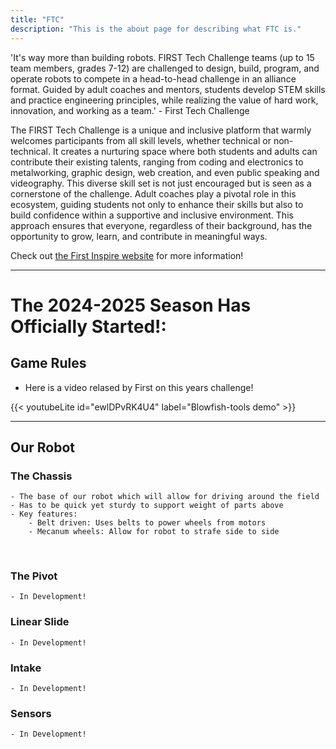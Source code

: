```yaml
---
title: "FTC"
description: "This is the about page for describing what FTC is."
---
```


'It's way more than building robots. FIRST Tech Challenge teams (up to 15 team members, grades 7-12) are challenged to design, build, program, and operate robots to compete in a head-to-head challenge in an alliance format. Guided by adult coaches and mentors, students develop STEM skills and practice engineering principles, while realizing the value of hard work, innovation, and working as a team.' - First Tech Challenge

The FIRST Tech Challenge is a unique and inclusive platform that warmly welcomes participants from all skill levels, whether technical or non-technical. It creates a nurturing space where both students and adults can contribute their existing talents, ranging from coding and electronics to metalworking, graphic design, web creation, and even public speaking and videography. This diverse skill set is not just encouraged but is seen as a cornerstone of the challenge. Adult coaches play a pivotal role in this ecosystem, guiding students not only to enhance their skills but also to build confidence within a supportive and inclusive environment. This approach ensures that everyone, regardless of their background, has the opportunity to grow, learn, and contribute in meaningful ways.

Check out [the First Inspire website](https://www.firstinspires.org/robotics/ftc) for more information!

---

# The 2024-2025 Season Has Officially Started!:

## Game Rules

- Here is a video relased by First on this years challenge!

{{< youtubeLite id="ewlDPvRK4U4" label="Blowfish-tools demo" >}}

---

## Our Robot

### The Chassis
    - The base of our robot which will allow for driving around the field
    - Has to be quick yet sturdy to support weight of parts above
    - Key features:
        - Belt driven: Uses belts to power wheels from motors
        - Mecanum wheels: Allow for robot to strafe side to side

<model-viewer src="123.glb" 
              alt="Test Model"
              auto-rotate camera-controls
              camera-orbit="0deg 75deg 2m"
              camera-target="0m 0m 0m"
              field-of-view="20deg"
              style="width: 1000px; height: 1000px;">         
</model-viewer>

### The Pivot
    - In Development!

### Linear Slide
    - In Development!

### Intake
    - In Development!

### Sensors
    - In Development!



